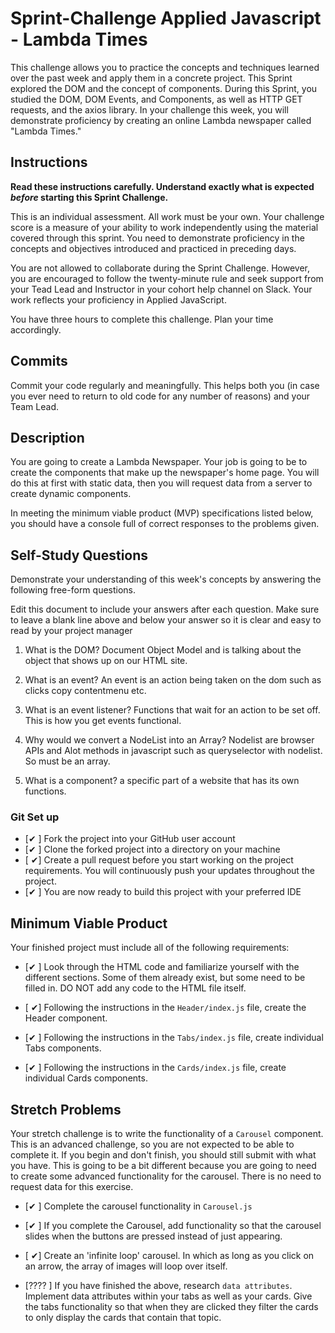 # Sprint-Challenge Applied Javascript - Lambda Times

This challenge allows you to practice the concepts and techniques learned over the past week and apply them in a concrete project. This Sprint explored the DOM and the concept of components. During this Sprint, you studied the DOM, DOM Events, and Components, as well as HTTP GET requests, and the axios library. In your challenge this week, you will demonstrate proficiency by creating an online Lambda newspaper called "Lambda Times."

## Instructions

**Read these instructions carefully. Understand exactly what is expected _before_ starting this Sprint Challenge.**

This is an individual assessment. All work must be your own. Your challenge score is a measure of your ability to work independently using the material covered through this sprint. You need to demonstrate proficiency in the concepts and objectives introduced and practiced in preceding days.

You are not allowed to collaborate during the Sprint Challenge. However, you are encouraged to follow the twenty-minute rule and seek support from your Tead Lead and Instructor in your cohort help channel on Slack. Your work reflects your proficiency in Applied JavaScript.

You have three hours to complete this challenge. Plan your time accordingly.

## Commits

Commit your code regularly and meaningfully. This helps both you (in case you ever need to return to old code for any number of reasons) and your Team Lead.

## Description

You are going to create a Lambda Newspaper. Your job is going to be to create the components that make up the newspaper's home page. You will do this at first with static data, then you will request data from a server to create dynamic components.

In meeting the minimum viable product (MVP) specifications listed below, you should have a console full of correct responses to the problems given.

## Self-Study Questions

Demonstrate your understanding of this week's concepts by answering the following free-form questions.

Edit this document to include your answers after each question. Make sure to leave a blank line above and below your answer so it is clear and easy to read by your project manager

1. What is the DOM? Document Object Model and is talking about the object that shows up on our HTML site. 

2. What is an event? An event is an action being taken on the dom such as clicks copy contentmenu etc. 

3. What is an event listener? Functions that wait for an action to be set off. This is how you get events functional. 

4. Why would we convert a NodeList into an Array?  Nodelist are browser APIs and Alot methods in javascript such as queryselector with nodelist. So must be an array. 

5. What is a component? a specific part of a website that has its own functions.

### Git Set up

* [✔ ] Fork the project into your GitHub user account
* [✔ ] Clone the forked project into a directory on your machine
* [ ✔] Create a pull request before you start working on the project requirements.  You will continuously push your updates throughout the project.
* [✔ ] You are now ready to build this project with your preferred IDE

## Minimum Viable Product

Your finished project must include all of the following requirements:

* [✔ ] Look through the HTML code and familiarize yourself with the different sections. Some of them already exist, but some need to be filled in. DO NOT add any code to the HTML file itself.

* [ ✔] Following the instructions in the `Header/index.js` file, create the Header component. 

* [✔ ] Following the instructions in the `Tabs/index.js` file, create individual Tabs components.

* [✔ ] Following the instructions in the `Cards/index.js` file, create individual Cards components.

## Stretch Problems

Your stretch challenge is to write the functionality of a `Carousel` component. This is an advanced challenge, so you are not expected to be able to complete it. If you begin and don't finish, you should still submit with what you have. This is going to be a bit different because you are going to need to create some advanced functionality for the carousel. There is no need to request data for this exercise.

* [✔ ] Complete the carousel functionality in `Carousel.js`

* [✔ ] If you complete the Carousel, add functionality so that the carousel slides when the buttons are pressed instead of just appearing.

* [ ✔] Create an 'infinite loop' carousel. In which as long as you click on an arrow, the array of images will loop over itself.

* [???? ] If you have finished the above, research `data attributes`. Implement data attributes within your tabs as well as your cards. Give the tabs functionality so that when they are clicked they filter the cards to only display the cards that contain that topic.
